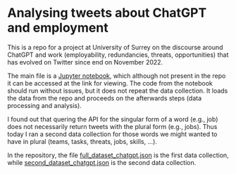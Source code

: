 # Analysing tweets about ChatGPT and employment
This is a repo for a project at University of Surrey on the discourse around ChatGPT and work (employability, redundancies, threats, opportunities) that has evolved on Twitter since end on November 2022.

The main file is a [Jupyter notebook](https://colab.research.google.com/drive/10lM-hLsKz4-7x93_zvamONqdiTt-oi96?usp=sharing), which although not present in the repo it can be accessed at the link for viewing. The code from the notebook should run without issues, but it does not repeat the data collection. It loads the data from the repo and proceeds on the afterwards steps (data processing and analysis).

I found out that quering the API for the singular form of a word (e.g., job) does not necessarily return tweets with the plural form (e.g., jobs). Thus today I ran a second data collection for those words we might wanted to have in plural (teams, tasks, threats, jobs, skills, ...). 

In the repository, the file [full_dataset_chatgpt.json](https://github.com/simonabisiani/chatgpt_employment/blob/main/full_dataset_chatgpt.json) is the first data collection, while [second_dataset_chatgpt.json](https://github.com/simonabisiani/chatgpt_employment/blob/main/second_dataset_chatgpt.json) is the second data collection. 

